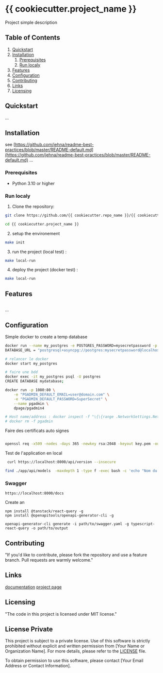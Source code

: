 
# {{ cookiecutter.project_name }}

Project simple description

## Table of Contents
1. [Quickstart](#Quickstart)
2. [Installation](#Installation)
    1. [Prerequisites](#Prerequisites)
    1. [Run localy](#RunLocaly)
3. [Features](#Features)
4. [Configuration](#Configuration)
5. [Contributing](#Contributing)
6. [Links](#Links)
7. [Licensing](#Licensing)


## Quickstart  <a name="Quickstart"></a>

...

## Installation <a name="Installation"></a>

see [https://github.com/jehna/readme-best-practices/blob/master/README-default.md](https://github.com/jehna/readme-best-practices/blob/master/README-default.md)
...
### Prerequisites<a name="Prerequisites"></a>
- Python 3.10 or higher

### Run localy <a name="RunLocaly"></a>
1. Clone the repository:

```bash
git clone https://github.com/{{ cookiecutter.repo_name }}/{{ cookiecutter.project_name }}.git

cd {{ cookiecutter.project_name }}
```

2. setup the environement

```bash
make init
```

3. run the project (local test) :

```bash
make local-run
```

4. deploy the project (docker test) :

```bash
make local-run
```


## Features <a name="Features"></a>

```bash
```

...



## Configuration <a name="Configuration"></a>


Simple docker to create a temp database
```bash 
docker run --name my_postgres -e POSTGRES_PASSWORD=mysecretpassword -p 5432:5432 -d postgres
DATABASE_URL = "postgresql+asyncpg://postgres:mysecretpassword@localhost/mydatabase"

# relancer le docker
docker start my_postgres

# faire une bdd 
docker exec -it my_postgres psql -U postgres
CREATE DATABASE mydatabase;

docker run -p 1080:80 \
    -e "PGADMIN_DEFAULT_EMAIL=user@domain.com" \
    -e "PGADMIN_DEFAULT_PASSWORD=SuperSecret" \
    --name pgadmin \
    dpage/pgadmin4

# Host name/address : docker inspect -f "\{\{range .NetworkSettings.Networks\}\}\{\{.IPAddress\}\}\{\{end\}\}" my_postgres
# docker rm -f pgadmin
```

Faire des certificats auto signes
```bash

openssl req -x509 -nodes -days 365 -newkey rsa:2048 -keyout key.pem -out cert.pem
```

Test de l'application en local
```bash
 curl https://localhost:8000/api/version --insecure 
```

```bash
find ./app/api/models  -maxdepth 1 -type f -exec bash -c 'echo "Nom du fichier : $1"; cat "$1" ; echo ""; echo ""' _ {} \; | xclip -selection clipboard
```


### Swagger 

```
https://localhost:8000/docs
```

Create an 
```
npm install @tanstack/react-query -g
npm install @openapitools/openapi-generator-cli -g

openapi-generator-cli generate -i path/to/swagger.yaml -g typescript-react-query -o path/to/output
```


## Contributing <a name="Contributing"></a>

"If you'd like to contribute, please fork the repository and use a feature branch. Pull requests are warmly welcome."

## Links <a name="Links"></a>

[documentation](https:google.com)
[project page](https:google.com)

## Licensing <a name="Licensing"></a>

"The code in this project is licensed under MIT license."


## License Private <a name="Licensing Private"></a>

This project is subject to a private license. Use of this software is strictly prohibited without explicit and written permission from [Your Name or Organization Name]. For more details, please refer to the [LICENSE](./LICENSE) file.

To obtain permission to use this software, please contact [Your Email Address or Contact Information].
